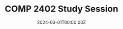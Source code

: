 ---
display_title: "COMP 2402 Study Session"
title: "COMP 2402 Study Session"
date: 2024-03-01T00:00:00Z
draft: false
layout: event
poster: "images/event_posters/2023-2024/comp2402_study_sessiom.jpg"
poster_cover: "contain"
poster_position: "center"
short_description: "Take on the toughest questions with the help of TAs!"
start_time: "6:00 - 8:00 PM EST"
location: "Richcraft Hall 2200"
location_link: "#comingsoon"
background: "images/orientation2018-min.jpeg"
publishdate: 2021-11-24
---